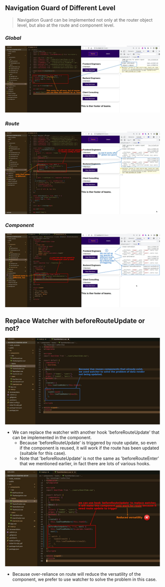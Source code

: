 ## **Navigation Guard of Different Level**

> Navigation Guard can be implemented not only at the router object level, but also at the route and component level.

### _Global_

![Alt global beforeEach](pic/01.jpg)

### _Route_

![Alt route beforeEnter](pic/02.jpg)

### _Component_

![Alt comp beforeRouteEnter](pic/03.jpg)

## **Replace Watcher with beforeRouteUpdate or not?**

![Alt watch](pic/04.jpg)

- We can replace the watcher with another hook 'beforeRouteUpdate' that can be implemented in the component.
  - Because 'beforeRouteUpdate' is triggered by route update, so even if the component is reused, it will work if the route has been updated (suitable for this case).
  - Note that 'beforeRouteUpdate' is not the same as 'beforeRouteEnter' that we mentioned earlier, in fact there are lots of various hooks.

![Alt replace with beforeRouteUpdate](pic/05.jpg)

- Because over-reliance on route will reduce the versatility of the component, we prefer to use watcher to solve the problem in this case.
